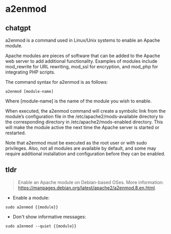 # a2enmod 
## chatgpt 
a2enmod is a command used in Linux/Unix systems to enable an Apache module. 

Apache modules are pieces of software that can be added to the Apache web server to add additional functionality. Examples of modules include mod_rewrite for URL rewriting, mod_ssl for encryption, and mod_php for integrating PHP scripts.

The command syntax for a2enmod is as follows:

```
a2enmod [module-name]
```

Where [module-name] is the name of the module you wish to enable. 

When executed, the a2enmod command will create a symbolic link from the module’s configuration file in the /etc/apache2/mods-available directory to the corresponding directory in /etc/apache2/mods-enabled directory. This will make the module active the next time the Apache server is started or restarted.

Note that a2enmod must be executed as the root user or with sudo privileges. Also, not all modules are available by default, and some may require additional installation and configuration before they can be enabled. 

## tldr 
 
> Enable an Apache module on Debian-based OSes.
> More information: <https://manpages.debian.org/latest/apache2/a2enmod.8.en.html>.

- Enable a module:

`sudo a2enmod {{module}}`

- Don't show informative messages:

`sudo a2enmod --quiet {{module}}`
